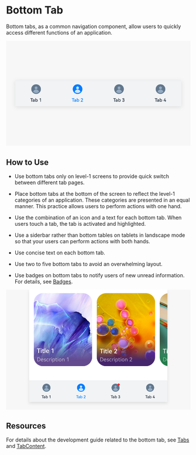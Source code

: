 # Bottom Tab

Bottom tabs, as a common navigation component, allow users to quickly access different functions of an application.

![2_en-us_image_0000001568412805.png](figures/2_en-us_image_0000001568412805.png)


## How to Use

- Use bottom tabs only on level-1 screens to provide quick switch between different tab pages.

- Place bottom tabs at the bottom of the screen to reflect the level-1 categories of an application. These categories are presented in an equal manner. This practice allows users to perform actions with one hand.

- Use the combination of an icon and a text for each bottom tab. When users touch a tab, the tab is activated and highlighted.

- Use a siderbar rather than bottom tables on tablets in landscape mode so that your users can perform actions with both hands.

- Use concise text on each bottom tab.


- Use two to five bottom tabs to avoid an overwhelming layout.

- Use badges on bottom tabs to notify users of new unread information. For details, see [Badges](multimodal-badge.md).


![4_en-us_image_0000001517612876.png](figures/4_en-us_image_0000001517612876.png)


## Resources

For details about the development guide related to the bottom tab, see [Tabs](../../application-dev/reference/arkui-ts/ts-container-tabs.md) and [TabContent](../../application-dev/reference/arkui-ts/ts-container-tabcontent.md).
